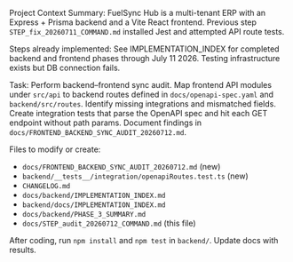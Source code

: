 Project Context Summary: FuelSync Hub is a multi-tenant ERP with an Express + Prisma backend and a Vite React frontend. Previous step `STEP_fix_20260711_COMMAND.md` installed Jest and attempted API route tests.

Steps already implemented: See IMPLEMENTATION_INDEX for completed backend and frontend phases through July 11 2026. Testing infrastructure exists but DB connection fails.

Task: Perform backend–frontend sync audit. Map frontend API modules under `src/api` to backend routes defined in `docs/openapi-spec.yaml` and `backend/src/routes`. Identify missing integrations and mismatched fields. Create integration tests that parse the OpenAPI spec and hit each GET endpoint without path params. Document findings in `docs/FRONTEND_BACKEND_SYNC_AUDIT_20260712.md`.

Files to modify or create:
- `docs/FRONTEND_BACKEND_SYNC_AUDIT_20260712.md` (new)
- `backend/__tests__/integration/openapiRoutes.test.ts` (new)
- `CHANGELOG.md`
- `docs/backend/IMPLEMENTATION_INDEX.md`
- `backend/docs/IMPLEMENTATION_INDEX.md`
- `docs/backend/PHASE_3_SUMMARY.md`
- `docs/STEP_audit_20260712_COMMAND.md` (this file)

After coding, run `npm install` and `npm test` in `backend/`. Update docs with results.
